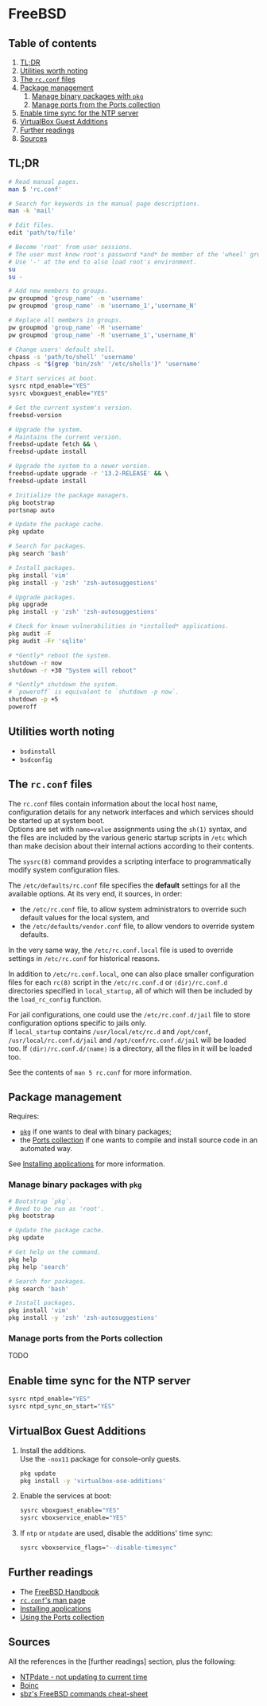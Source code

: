 # FreeBSD

## Table of contents <!-- omit in toc -->

1. [TL;DR](#tldr)
1. [Utilities worth noting](#utilities-worth-noting)
1. [The `rc.conf` files](#the-rcconf-files)
1. [Package management](#package-management)
   1. [Manage binary packages with `pkg`](#manage-binary-packages-with-pkg)
   1. [Manage ports from the Ports collection](#manage-ports-from-the-ports-collection)
1. [Enable time sync for the NTP server](#enable-time-sync-for-the-ntp-server)
1. [VirtualBox Guest Additions](#virtualbox-guest-additions)
1. [Further readings](#further-readings)
1. [Sources](#sources)

## TL;DR

```sh
# Read manual pages.
man 5 'rc.conf'

# Search for keywords in the manual page descriptions.
man -k 'mail'

# Edit files.
edit 'path/to/file'

# Become 'root' from user sessions.
# The user must know root's password *and* be member of the 'wheel' group.
# Use '-' at the end to also load root's environment.
su
su -

# Add new members to groups.
pw groupmod 'group_name' -m 'username'
pw groupmod 'group_name' -m 'username_1','username_N'

# Replace all members in groups.
pw groupmod 'group_name' -M 'username'
pw groupmod 'group_name' -M 'username_1','username_N'

# Change users' default shell.
chpass -s 'path/to/shell' 'username'
chpass -s "$(grep 'bin/zsh' '/etc/shells')" 'username'

# Start services at boot.
sysrc ntpd_enable="YES"
sysrc vboxguest_enable="YES"

# Get the current system's version.
freebsd-version

# Upgrade the system.
# Maintains the current version.
freebsd-update fetch && \
freebsd-update install

# Upgrade the system to a newer version.
freebsd-update upgrade -r '13.2-RELEASE' && \
freebsd-update install

# Initialize the package managers.
pkg bootstrap
portsnap auto

# Update the package cache.
pkg update

# Search for packages.
pkg search 'bash'

# Install packages.
pkg install 'vim'
pkg install -y 'zsh' 'zsh-autosuggestions'

# Upgrade packages.
pkg upgrade
pkg install -y 'zsh' 'zsh-autosuggestions'

# Check for known vulnerabilities in *installed* applications.
pkg audit -F
pkg audit -Fr 'sqlite'

# *Gently* reboot the system.
shutdown -r now
shutdown -r +30 "System will reboot"

# *Gently* shutdown the system.
# `poweroff` is equivalent to `shutdown -p now`.
shutdown -p +5
poweroff
```

## Utilities worth noting

- `bsdinstall`
- `bsdconfig`

## The `rc.conf` files

The `rc.conf` files contain information about the local host name, configuration details for any network interfaces and which services should be started up at system boot.<br/>
Options are set with `name=value` assignments using the `sh(1)` syntax, and the files are included by the various generic startup scripts in `/etc` which than make decision about their internal actions according to their contents.

The `sysrc(8)` command provides a scripting interface to programmatically modify system configuration files.

The `/etc/defaults/rc.conf` file specifies the **default** settings for all the available options. At its very end, it sources, in order:

- the `/etc/rc.conf` file, to allow system administrators to override such default values for the local system, and
- the `/etc/defaults/vendor.conf` file, to allow vendors to override system defaults.

In the very same way, the `/etc/rc.conf.local` file is used to override settings in `/etc/rc.conf` for historical reasons.

In addition to `/etc/rc.conf.local`, one can also place smaller configuration files for each `rc(8)` script in the `/etc/rc.conf.d` or `⟨dir⟩/rc.conf.d` directories specified in `local_startup`, all of which will then be included by the `load_rc_config` function.

For jail configurations, one could use the `/etc/rc.conf.d/jail` file to store configuration options specific to jails only.<br/>
If `local_startup` contains `/usr/local/etc/rc.d` and `/opt/conf`, `/usr/local/rc.conf.d/jail` and `/opt/conf/rc.conf.d/jail` will be loaded too. If `⟨dir⟩/rc.conf.d/⟨name⟩` is a directory, all the files in it will be loaded too.

See the contents of `man 5 rc.conf` for more information.

## Package management

Requires:

- [`pkg`][manage binary packages with pkg] if one wants to deal with binary packages;
- the [Ports collection][manage ports from the ports collection] if one wants to compile and install source code in an automated way.

See [Installing applications] for more information.

### Manage binary packages with `pkg`

```sh
# Bootstrap `pkg`.
# Need to be run as 'root'.
pkg bootstrap

# Update the package cache.
pkg update

# Get help on the command.
pkg help
pkg help 'search'

# Search for packages.
pkg search 'bash'

# Install packages.
pkg install 'vim'
pkg install -y 'zsh' 'zsh-autosuggestions'
```

### Manage ports from the Ports collection

TODO

## Enable time sync for the NTP server

```sh
sysrc ntpd_enable="YES"
sysrc ntpd_sync_on_start="YES"
```

## VirtualBox Guest Additions

1. Install the additions.<br/>
   Use the `-nox11` package for console-only guests.

   ```sh
   pkg update
   pkg install -y 'virtualbox-ose-additions'
   ```

1. Enable the services at boot:

   ```sh
   sysrc vboxguest_enable="YES"
   sysrc vboxservice_enable="YES"
   ```

1. If `ntp` or `ntpdate` are used, disable the additions' time sync:

   ```sh
   sysrc vboxservice_flags="--disable-timesync"
   ```

## Further readings

- The [FreeBSD Handbook]
- [`rc.conf`'s man page][rc.conf man page]
- [Installing applications]
- [Using the Ports collection]

## Sources

All the references in the [further readings] section, plus the following:

- [NTPdate - not updating to current time]
- [Boinc]
- [sbz's FreeBSD commands cheat-sheet]

<!-- project's references -->
[freebsd handbook]: https://docs.freebsd.org/en/books/handbook/
[Installing applications]: https://docs.freebsd.org/en/books/handbook/ports/
[rc.conf man page]: https://man.freebsd.org/cgi/man.cgi?rc.conf(5)
[using the ports collection]: https://docs.freebsd.org/en/books/handbook/ports/#ports-using

<!-- internal references -->
[manage binary packages with pkg]: #manage-binary-packages-with-pkg
[manage ports from the ports collection]: #manage-ports-from-the-ports-collection

<!-- external references -->
[boinc]: https://people.freebsd.org/~pav/boinc.html
[ntpdate - not updating to current time]: https://forums.freebsd.org/threads/ntpdate-not-updating-to-current-time.72847/
[sbz's freebsd commands cheat-sheet]: https://github.com/sbz/freebsd-commands
